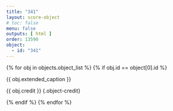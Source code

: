 ```yaml
---
title: "341"
layout: score-object
# toc: false
menu: false
outputs: [ html ]
order: 13590
object:
  - id: "341"
---
```


{% for obj in objects.object_list %}
{% if obj.id == object[0].id %}

{{ obj.extended_caption }}

{{ obj.credit }} {.object-credit}

{% endif %}
{% endfor %}
